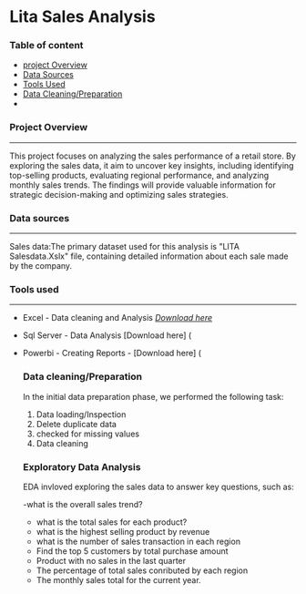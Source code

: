 # Lita Sales Analysis 

### Table of content 

- [project Overview](#project-overview)
- [Data Sources](#data-sources)
- [Tools Used](#tools-used)
- [Data Cleaning/Preparation](#data-cleaning/preparation)
- 

### Project Overview 
---

This project focuses on analyzing the sales performance of a retail store. By exploring the sales data, it aim to uncover key insights, including identifying top-selling products, evaluating regional performance, and analyzing monthly sales trends. The findings will provide valuable information for strategic decision-making and optimizing sales strategies.

### Data sources 
---

Sales data:The primary dataset used  for this analysis is "LITA Salesdata.Xslx" file, containing detailed information about each sale made by the company. 

### Tools used 
---

- Excel - Data cleaning and Analysis [*Download here*](https://www.microsoft.com/en-ng/)
- Sql Server - Data Analysis [Download here] (
- Powerbi - Creating Reports - [Download here] (

  ### Data cleaning/Preparation

  In the initial data preparation phase, we performed the following task:
  1. Data loading/Inspection
  2. Delete duplicate data
  3. checked for missing values
  4. Data cleaning 

  ### Exploratory Data Analysis

  EDA invloved exploring the sales data to answer key questions, such as:

  -what is the overall sales trend?
  - what is the total sales for each product?
  - what is the highest selling product by revenue
  - what is the number of sales transaction in each region
  - Find the top 5 customers by total purchase amount
  - Product with no sales in the last quarter
  - The percentage of total sales conributed by each region
  - The monthly sales total for the current year.
  
